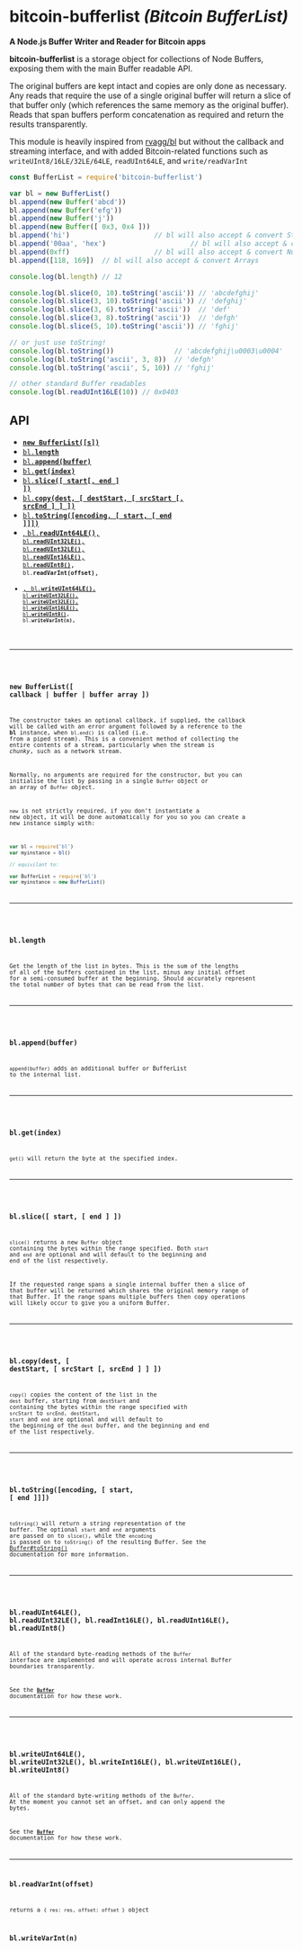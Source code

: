 # bitcoin-bufferlist *(Bitcoin BufferList)*

**A Node.js Buffer Writer and Reader for Bitcoin apps**

**bitcoin-bufferlist** is a storage object for collections of Node Buffers, exposing them with the main Buffer readable API. 

The original buffers are kept intact and copies are only done as necessary. Any reads that require the use of a single original buffer will return a slice of that buffer only (which references the same memory as the original buffer). Reads that span buffers perform concatenation as required and return the results transparently.

This module is heavily inspired from
[rvagg/bl](http://github.com/rvagg/bl) but without the callback and
streaming interface, and with added Bitcoin-related functions
such as `writeUInt8/16LE/32LE/64LE`, `readUInt64LE`, and
`write/readVarInt` 

```js
const BufferList = require('bitcoin-bufferlist')

var bl = new BufferList()
bl.append(new Buffer('abcd'))
bl.append(new Buffer('efg'))
bl.append(new Buffer('j'))
bl.append(new Buffer([ 0x3, 0x4 ]))
bl.append('hi')                     // bl will also accept & convert Strings
bl.append('00aa', 'hex')                     // bl will also accept & convert hex Strings
bl.append(0xff)                     // bl will also accept & convert Numbers
bl.append([118, 169])  // bl will also accept & convert Arrays

console.log(bl.length) // 12

console.log(bl.slice(0, 10).toString('ascii')) // 'abcdefghij'
console.log(bl.slice(3, 10).toString('ascii')) // 'defghij'
console.log(bl.slice(3, 6).toString('ascii'))  // 'def'
console.log(bl.slice(3, 8).toString('ascii'))  // 'defgh'
console.log(bl.slice(5, 10).toString('ascii')) // 'fghij'

// or just use toString!
console.log(bl.toString())               // 'abcdefghij\u0003\u0004'
console.log(bl.toString('ascii', 3, 8))  // 'defgh'
console.log(bl.toString('ascii', 5, 10)) // 'fghij'

// other standard Buffer readables
console.log(bl.readUInt16LE(10)) // 0x0403
```

## API

  * <a href="#ctor"><code><b>new BufferList([s])</b></code></a>
  * <a href="#length"><code>bl.<b>length</b></code></a>
  * <a href="#append"><code>bl.<b>append(buffer)</b></code></a>
  * <a href="#get"><code>bl.<b>get(index)</b></code></a>
  * <a href="#slice"><code>bl.<b>slice([ start[, end ] ])</b></code></a>
  * <a href="#copy"><code>bl.<b>copy(dest, [ destStart, [ srcStart [, srcEnd ] ] ])</b></code></a>
  * <a href="#toString"><code>bl.<b>toString([encoding, [ start, [ end ]]])</b></code></a>
  * <a href="#readXX">, <code>bl.<b>readUInt64LE()</b>,
<code>bl.<b>readUInt32LE()</b></code>,
<code>bl.<b>readUInt32LE()</b></code>,
<code>bl.<b>readUInt16LE()</b></code>,
<code>bl.<b>readUInt8()</b></code></a>,
<code>bl.<b>readVarInt(offset)</b></code></a>,
  * <a href="#writeXX">, <code>bl.<b>writeUInt64LE()</b>,
<code>bl.<b>writeUInt32LE()</b></code>,
<code>bl.<b>writeUInt32LE()</b></code>,
<code>bl.<b>writeUInt16LE()</b></code>,
<code>bl.<b>writeUInt8()</b></code></a>,
<code>bl.<b>writeVarInt(n)</b></code></a>,

--------------------------------------------------------
<a name="ctor"></a>
### new BufferList([ callback | buffer | buffer array ])
The constructor takes an optional callback, if supplied, the callback will be called with an error argument followed by a reference to the **bl** instance, when `bl.end()` is called (i.e. from a piped stream). This is a convenient method of collecting the entire contents of a stream, particularly when the stream is *chunky*, such as a network stream.

Normally, no arguments are required for the constructor, but you can initialise the list by passing in a single `Buffer` object or an array of `Buffer` object.

`new` is not strictly required, if you don't instantiate a new object, it will be done automatically for you so you can create a new instance simply with:

```js
var bl = require('bl')
var myinstance = bl()

// equivilant to:

var BufferList = require('bl')
var myinstance = new BufferList()
```

--------------------------------------------------------
<a name="length"></a>
### bl.length
Get the length of the list in bytes. This is the sum of the lengths of all of the buffers contained in the list, minus any initial offset for a semi-consumed buffer at the beginning. Should accurately represent the total number of bytes that can be read from the list.

--------------------------------------------------------
<a name="append"></a>
### bl.append(buffer)
`append(buffer)` adds an additional buffer or BufferList to the internal list.

--------------------------------------------------------
<a name="get"></a>
### bl.get(index)
`get()` will return the byte at the specified index.

--------------------------------------------------------
<a name="slice"></a>
### bl.slice([ start, [ end ] ])
`slice()` returns a new `Buffer` object containing the bytes within the range specified. Both `start` and `end` are optional and will default to the beginning and end of the list respectively.

If the requested range spans a single internal buffer then a slice of that buffer will be returned which shares the original memory range of that Buffer. If the range spans multiple buffers then copy operations will likely occur to give you a uniform Buffer.

--------------------------------------------------------
<a name="copy"></a>
### bl.copy(dest, [ destStart, [ srcStart [, srcEnd ] ] ])
`copy()` copies the content of the list in the `dest` buffer, starting from `destStart` and containing the bytes within the range specified with `srcStart` to `srcEnd`. `destStart`, `start` and `end` are optional and will default to the beginning of the `dest` buffer, and the beginning and end of the list respectively.

--------------------------------------------------------
<a name="toString"></a>
### bl.toString([encoding, [ start, [ end ]]])
`toString()` will return a string representation of the buffer. The optional `start` and `end` arguments are passed on to `slice()`, while the `encoding` is passed on to `toString()` of the resulting Buffer. See the [Buffer#toString()](http://nodejs.org/docs/latest/api/buffer.html#buffer_buf_tostring_encoding_start_end) documentation for more information.

--------------------------------------------------------
<a name="readXX"></a>
### bl.readUInt64LE(), bl.readUInt32LE(), bl.readInt16LE(), bl.readUInt16LE(), bl.readUInt8()

All of the standard byte-reading methods of the `Buffer` interface are implemented and will operate across internal Buffer boundaries transparently.

See the <b><code>[Buffer](http://nodejs.org/docs/latest/api/buffer.html)</code></b> documentation for how these work.

--------------------------------------------------------
<a name="writeXX"></a>
### bl.writeUInt64LE(), bl.writeUInt32LE(), bl.writeInt16LE(), bl.writeUInt16LE(), bl.writeUInt8()

All of the standard byte-writing methods of the `Buffer`. At the moment you cannot set an offset, and can only append the bytes.

See the <b><code>[Buffer](http://nodejs.org/docs/latest/api/buffer.html)</code></b> documentation for how these work.

--------------------------------------------------------
### bl.readVarInt(offset)
returns a `{ res: res, offset: offset }` object

### bl.writeVarInt(n)
